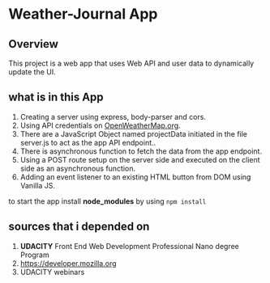 # **Weather-Journal App**

## Overview
This project is a web app that uses Web API and user data to dynamically update the UI.

## what is in this App
<ol>
<li>Creating a server using express, body-parser and cors.</li>
<li>Using API credentials on <a href="https://openweathermap.org//">OpenWeatherMap.org</a>.</li>
<li>There are a JavaScript Object named projectData initiated in the file server.js to act as the app API endpoint..</li>
<li>There is asynchronous function to fetch the data from the app endpoint.</li>
<li>Using a POST route setup on the server side and executed on the client side as an asynchronous function.</li>
<li>Adding an event listener to an existing HTML button from DOM using Vanilla JS.</li>
</ol>

<p>to start the app install <strong>node_modules</strong> by using <code>npm install</code></p>

## sources that i depended on
<ol>
<li><strong>UDACITY</strong> Front End Web Development Professional Nano degree Program</li>
<li><a href="https://developer.mozilla.org/">https://developer.mozilla.org</a></li>
<li>UDACITY webinars</li>
</ol>

